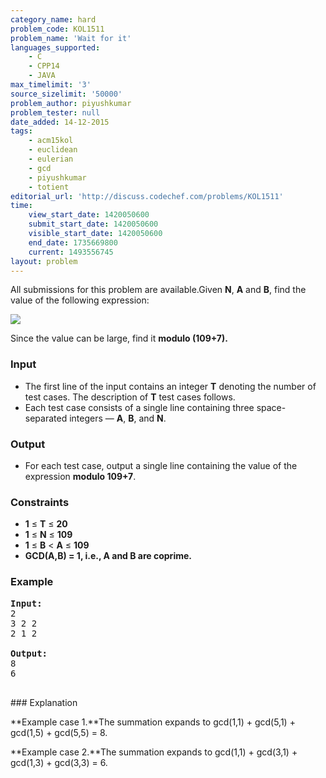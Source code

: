 ```yaml
---
category_name: hard
problem_code: KOL1511
problem_name: 'Wait for it'
languages_supported:
    - C
    - CPP14
    - JAVA
max_timelimit: '3'
source_sizelimit: '50000'
problem_author: piyushkumar
problem_tester: null
date_added: 14-12-2015
tags:
    - acm15kol
    - euclidean
    - eulerian
    - gcd
    - piyushkumar
    - totient
editorial_url: 'http://discuss.codechef.com/problems/KOL1511'
time:
    view_start_date: 1420050600
    submit_start_date: 1420050600
    visible_start_date: 1420050600
    end_date: 1735669800
    current: 1493556745
layout: problem
---
```

All submissions for this problem are available.Given **N**, **A** and **B**, find the value of the following expression:

![](http://www.codechef.com/download/ACM15KOL/eqn.png)

Since the value can be large, find it **modulo (109+7).**

### Input

- The first line of the input contains an integer **T** denoting the number of test cases. The description of **T** test cases follows.
- Each test case consists of a single line containing three space-separated integers — **A**, **B**, and **N**.

### Output

- For each test case, output a single line containing the value of the expression **modulo 109+7**.

### Constraints

- **1** ≤ **T** ≤ **20**
- **1** ≤ **N** ≤ **109**
- **1** ≤ **B** < **A** ≤ **109**
- **GCD(A,B) = 1, i.e., A and B are coprime.**

### Example

<pre><b>Input:</b>
2
3 2 2
2 1 2

<b>Output:</b>
8
6

</pre>### Explanation
**Example case 1.**The summation expands to gcd(1,1) + gcd(5,1) + gcd(1,5) + gcd(5,5) = 8.

**Example case 2.**The summation expands to gcd(1,1) + gcd(3,1) + gcd(1,3) + gcd(3,3) = 6.
